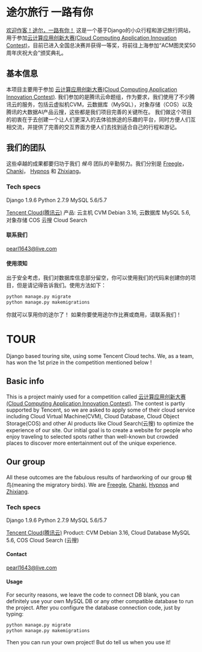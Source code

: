 # 途尔旅行 一路有你
[欢迎作客！途尔，一路有你！](http://minewtour.com/)
这是一个基于Django的小众行程和游记旅行网站，用于参加[云计算应用创新大赛(Cloud Computing Application Innovation Contest)](https://cloud.seu.edu.cn/contest/index)，目前已进入全国总决赛并获得一等奖，将前往上海参加“ACM图灵奖50周年庆祝大会”颁奖典礼。
## 基本信息
本项目主要用于参加 [云计算应用创新大赛(Cloud Computing Application Innovation Contest)](https://cloud.seu.edu.cn/contest/index).
我们参加的是腾讯云命题组，作为要求，我们使用了不少腾讯云的服务，包括云虚拟机CVM，云数据库（MySQL），对象存储（COS）以及腾讯的大数据AI产品云搜，这些都是我们项目完善的关键所在。
我们做这个项目的初衷在于去创建一个让人们更深入的去体验旅途的乐趣的平台，同时方便人们互相交流，并提供了完善的交互界面方便人们去找到适合自己的行程和游记。
## 我们的团队
这些卓越的成果都要归功于我们 *候鸟* 团队的辛勤努力。我们分别是 [Freegle](https://github.com/Freegle1643)， [Chanki](https://github.com/ChankiWu)， [Hypnos](https://github.com/Hypnosx) 和 [Zhixiang](https://github.com/wuzhixiang)。
### Tech specs
Django 1.9.6
Python 2.7.9
MySQL 5.6/5.7

[Tencent Cloud(腾讯云)](https://www.qcloud.com/) 产品:
云主机 CVM Debian 3.16,
云数据库 MySQL 5.6,
对象存储 COS
云搜 Cloud Search
#### 联系我们
pearl1643@live.com
#### 使用须知
出于安全考虑，我们对数据库信息部分留空，你可以使用我们的代码来创建你的项目，但是请记得告诉我们。使用方法如下：
```Python
python manage.py migrate
python manage.py makemigrations
```
你就可以享用你的途尔了！
如果你要使用途尔作比赛或商用，请联系我们！

# TOUR
Django based touring site, using some Tencent Cloud techs. We, as a team, has won the 1st prize in the competition mentioned below !
## Basic info
This is a project mainly used for a competition called [云计算应用创新大赛(Cloud Computing Application Innovation Contest)](https://cloud.seu.edu.cn/contest/index).
The contest is partly supported by Tencent, so we are asked to apply some of their cloud service including Cloud Virtual Machine(CVM), Cloud Database, Cloud Object Storage(COS) and other AI products like Cloud Search(云搜) to optimize the experience of our site.
Our initial goal is to create a website for people who enjoy traveling to selected spots rather than well-known but crowded places to discover more entertainment out of the unique experience.
## Our group
All these outcomes are the fabulous results of hardworking of our group 候鸟(meaning the migratory birds). We are [Freegle](https://github.com/Freegle1643), [Chanki](https://github.com/ChankiWu), [Hypnos](https://github.com/Hypnosx) and [Zhixiang](https://github.com/wuzhixiang).
### Tech specs
Django 1.9.6
Python 2.7.9
MySQL 5.6/5.7

[Tencent Cloud(腾讯云)](https://www.qcloud.com/) Product:
CVM Debian 3.16,
Cloud Database MySQL 5.6,
COS Cloud Search (云搜)
#### Contact
pearl1643@live.com
#### Usage
For security reasons, we leave the code to connect DB blank, you can definitely use your own MySQL DB or any other compatible database to run the project. After you configure the database connection code, just by typing:
```Python
python manage.py migrate
python manage.py makemigrations
```
Then you can run your own project!
But do tell us when you use it!
